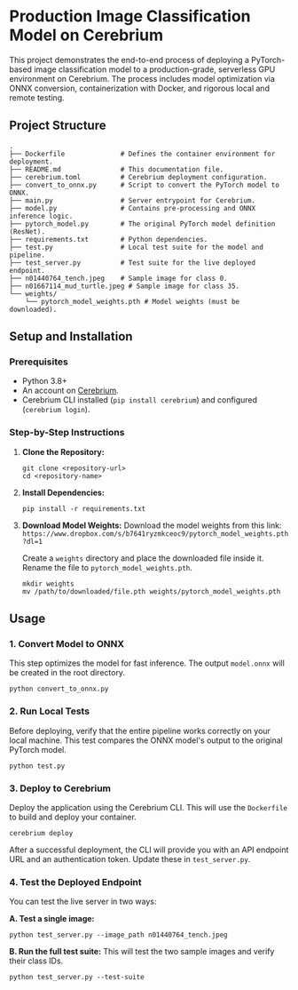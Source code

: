 # Production Image Classification Model on Cerebrium

This project demonstrates the end-to-end process of deploying a PyTorch-based image classification model to a production-grade, serverless GPU environment on Cerebrium. The process includes model optimization via ONNX conversion, containerization with Docker, and rigorous local and remote testing.

## Project Structure

```
.
├── Dockerfile              # Defines the container environment for deployment.
├── README.md               # This documentation file.
├── cerebrium.toml          # Cerebrium deployment configuration.
├── convert_to_onnx.py      # Script to convert the PyTorch model to ONNX.
├── main.py                 # Server entrypoint for Cerebrium.
├── model.py                # Contains pre-processing and ONNX inference logic.
├── pytorch_model.py        # The original PyTorch model definition (ResNet).
├── requirements.txt        # Python dependencies.
├── test.py                 # Local test suite for the model and pipeline.
├── test_server.py          # Test suite for the live deployed endpoint.
├── n01440764_tench.jpeg    # Sample image for class 0.
├── n01667114_mud_turtle.jpeg # Sample image for class 35.
└── weights/
    └── pytorch_model_weights.pth # Model weights (must be downloaded).
```

## Setup and Installation

### Prerequisites
- Python 3.8+
- An account on [Cerebrium](https://www.cerebrium.ai/).
- Cerebrium CLI installed (`pip install cerebrium`) and configured (`cerebrium login`).

### Step-by-Step Instructions

1.  **Clone the Repository:**
    ```
    git clone <repository-url>
    cd <repository-name>
    ```

2.  **Install Dependencies:**
    ```
    pip install -r requirements.txt
    ```

3.  **Download Model Weights:**
    Download the model weights from this link: `https://www.dropbox.com/s/b7641ryzmkceoc9/pytorch_model_weights.pth?dl=1`
    
    Create a `weights` directory and place the downloaded file inside it. Rename the file to `pytorch_model_weights.pth`.
    ```
    mkdir weights
    mv /path/to/downloaded/file.pth weights/pytorch_model_weights.pth
    ```

## Usage

### 1. Convert Model to ONNX
This step optimizes the model for fast inference. The output `model.onnx` will be created in the root directory.
```
python convert_to_onnx.py
```

### 2. Run Local Tests
Before deploying, verify that the entire pipeline works correctly on your local machine. This test compares the ONNX model's output to the original PyTorch model.
```
python test.py
```

### 3. Deploy to Cerebrium
Deploy the application using the Cerebrium CLI. This will use the `Dockerfile` to build and deploy your container.
```
cerebrium deploy
```
After a successful deployment, the CLI will provide you with an API endpoint URL and an authentication token. Update these in `test_server.py`.

### 4. Test the Deployed Endpoint
You can test the live server in two ways:

**A. Test a single image:**
```
python test_server.py --image_path n01440764_tench.jpeg
```

**B. Run the full test suite:**
This will test the two sample images and verify their class IDs.
```
python test_server.py --test-suite
```
```

